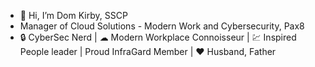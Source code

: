 - 👋 Hi, I’m Dom Kirby, SSCP
- Manager of Cloud Solutions - Modern Work and Cybersecurity, Pax8
- 🔒 CyberSec Nerd | ☁ Modern Workplace Connoisseur | 💹 Inspired People leader | Proud InfraGard Member | ♥ Husband, Father

<!---
pax8-dkirby/pax8-dkirby is a ✨ special ✨ repository because its `README.md` (this file) appears on your GitHub profile.
You can click the Preview link to take a look at your changes.
--->
